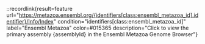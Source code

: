 ::recordlink{result=feature url="https://metazoa.ensembl.org/{identifiers[class:ensembl_metazoa_id].identifier}/Info/Index" condition="identifiers[class:ensembl_metazoa_id]" label="Ensembl Metazoa" color=#015365 description="Click to view the primary assembly {assemblyId} in the Ensembl Metazoa Genome Browser"}
